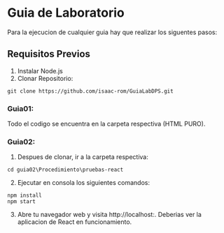 # Guia de Laboratorio 
Para la ejecucion de cualquier guia hay que realizar los siguentes pasos:
## Requisitos Previos
1. Instalar Node.js
2. Clonar Repositorio:
```
git clone https://github.com/isaac-rom/GuiaLabDPS.git
```

### Guia01:
Todo el codigo se encuentra en la carpeta respectiva (HTML PURO).

### Guia02:
1. Despues de clonar, ir a la carpeta respectiva:
```
cd guia02\Procedimiento\pruebas-react
```
2. Ejecutar en consola los siguientes comandos:
```
npm install
npm start
```
3. Abre tu navegador web y visita http://localhost:<Puerto Asignado>. Deberias ver la aplicacion de React en funcionamiento.
